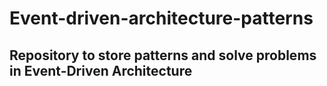 # Event-driven-architecture-patterns

## Repository to store patterns and solve problems in Event-Driven Architecture